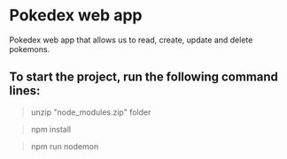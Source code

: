 # Pokedex web app
Pokedex web app that allows us to read, create, update and delete pokemons.

## To start the project, run the following command lines:
> unzip "node_modules.zip" folder

> npm install

> npm run nodemon

